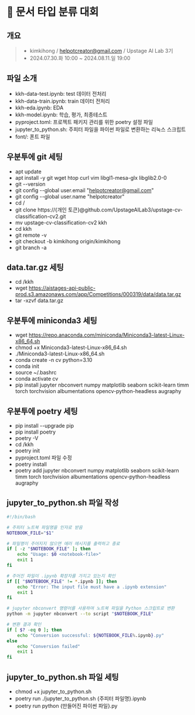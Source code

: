 # 📜 문서 타입 분류 대회

## 개요

> - kimkihong / helpotcreator@gmail.com / Upstage AI Lab 3기
> - 2024.07.30.화 10:00 ~ 2024.08.11.일 19:00

## 파일 소개

- kkh-data-test.ipynb: test 데이터 전처리
- kkh-data-train.ipynb: train 데이터 전처리
- kkh-eda.ipynb: EDA
- kkh-model.ipynb: 학습, 평가, 최종테스트
- pyproject.toml: 프로젝트 패키지 관리를 위한 poetry 설정 파일
- jupyter_to_python.sh: 주피터 파일을 파이썬 파일로 변환하는 리눅스 스크립트
- font/: 폰트 파일


## 우분투에 git 세팅

- apt update
- apt install -y git wget htop curl vim libgl1-mesa-glx libglib2.0-0
- git --version
- git config --global user.email "helpotcreator@gmail.com"
- git config --global user.name "helpotcreator"
- cd /
- git clone https://{개인 토큰}@github.com/UpstageAILab3/upstage-cv-classification-cv2.git
- mv upstage-cv-classification-cv2 kkh
- cd kkh
- git remote -v
- git checkout -b kimkihong origin/kimkihong
- git branch -a

## data.tar.gz 세팅

- cd /kkh
- wget https://aistages-api-public-prod.s3.amazonaws.com/app/Competitions/000319/data/data.tar.gz
- tar -xzvf data.tar.gz

## 우분투에 miniconda3 세팅

- wget https://repo.anaconda.com/miniconda/Miniconda3-latest-Linux-x86_64.sh
- chmod +x Miniconda3-latest-Linux-x86_64.sh
- ./Miniconda3-latest-Linux-x86_64.sh
- conda create -n cv python=3.10
- conda init
- source ~/.bashrc
- conda activate cv
- pip install jupyter nbconvert numpy matplotlib seaborn scikit-learn timm torch torchvision albumentations opencv-python-headless augraphy

## 우분투에 poetry 세팅

- pip install --upgrade pip
- pip install poetry
- poetry -V
- cd /kkh
- poetry init
- pyproject.toml 파일 수정
- poetry install
- poetry add jupyter nbconvert numpy matplotlib seaborn scikit-learn timm torch torchvision albumentations opencv-python-headless augraphy

## jupyter_to_python.sh 파일 작성

```bash
#!/bin/bash

# 주피터 노트북 파일명을 인자로 받음
NOTEBOOK_FILE="$1"

# 파일명이 주어지지 않으면 에러 메시지를 출력하고 종료
if [ -z "$NOTEBOOK_FILE" ]; then
    echo "Usage: $0 <notebook-file>"
    exit 1
fi

# 주어진 파일이 .ipynb 확장자를 가지고 있는지 확인
if [[ "$NOTEBOOK_FILE" != *.ipynb ]]; then
    echo "Error: The input file must have a .ipynb extension"
    exit 1
fi

# jupyter nbconvert 명령어를 사용하여 노트북 파일을 Python 스크립트로 변환
python -m jupyter nbconvert --to script "$NOTEBOOK_FILE"

# 변환 결과 확인
if [ $? -eq 0 ]; then
    echo "Conversion successful: ${NOTEBOOK_FILE%.ipynb}.py"
else
    echo "Conversion failed"
    exit 1
fi
```

## jupyter_to_python.sh 파일 세팅

- chmod +x jupyter_to_python.sh
- poetry run ./jupyter_to_python.sh {주피터 파일명}.ipynb
- poetry run python {만들어진 파이썬 파일}.py